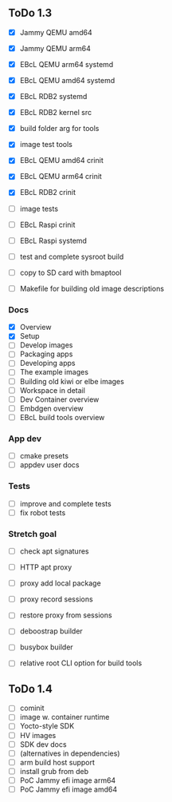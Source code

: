 ## ToDo 1.3

- [x] Jammy QEMU amd64
- [x] Jammy QEMU arm64
- [x] EBcL QEMU arm64 systemd
- [x] EBcL QEMU amd64 systemd
- [x] EBcL RDB2 systemd
- [x] EBcL RDB2 kernel src
- [x] build folder arg for tools
- [x] image test tools
- [x] EBcL QEMU amd64 crinit
- [x] EBcL QEMU arm64 crinit
- [x] EBcL RDB2 crinit

- [ ] image tests

- [ ] EBcL Raspi crinit
- [ ] EBcL Raspi systemd


- [ ] test and complete sysroot build

- [ ] copy to SD card with bmaptool

- [ ] Makefile for building old image descriptions

### Docs

- [x] Overview
- [x] Setup
- [ ] Develop images
- [ ] Packaging apps
- [ ] Developing apps
- [ ] The example images
- [ ] Building old kiwi or elbe images
- [ ] Workspace in detail
- [ ] Dev Container overview
- [ ] Embdgen overview
- [ ] EBcL build tools overview

### App dev

- [ ] cmake presets 
- [ ] appdev user docs

### Tests

- [ ] improve and complete tests
- [ ] fix robot tests

### Stretch goal

- [ ] check apt signatures
- [ ] HTTP apt proxy
- [ ] proxy add local package
- [ ] proxy record sessions
- [ ] restore proxy from sessions

- [ ] deboostrap builder
- [ ] busybox builder
- [ ] relative root CLI option for build tools

## ToDo 1.4

- [ ] cominit
- [ ] image w. container runtime
- [ ] Yocto-style SDK
- [ ] HV images
- [ ] SDK dev docs
- [ ] (alternatives in dependencies)
- [ ] arm build host support
- [ ] install grub from deb
- [ ] PoC Jammy efi image arm64
- [ ] PoC Jammy efi image amd64
